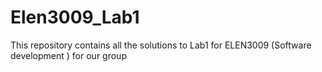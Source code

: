 # Elen3009_Lab1
This repository contains all the solutions to Lab1 for ELEN3009 (Software development ) for our group
